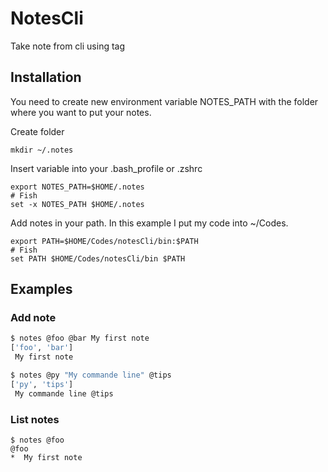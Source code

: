 # NotesCli
Take note from cli using tag

## Installation
You need to create new environment variable NOTES_PATH with the folder where you want to put your notes. 

Create folder
```
mkdir ~/.notes
```
Insert variable into your .bash_profile or .zshrc
```
export NOTES_PATH=$HOME/.notes
# Fish
set -x NOTES_PATH $HOME/.notes
```

Add notes in your path. In this example I put my code into ~/Codes.
```
export PATH=$HOME/Codes/notesCli/bin:$PATH
# Fish 
set PATH $HOME/Codes/notesCli/bin $PATH
```

## Examples
### Add note
```bash
$ notes @foo @bar My first note
['foo', 'bar']
 My first note

$ notes @py "My commande line" @tips
['py', 'tips']
 My commande line @tips
```

### List notes
```
$ notes @foo
@foo
*  My first note
```